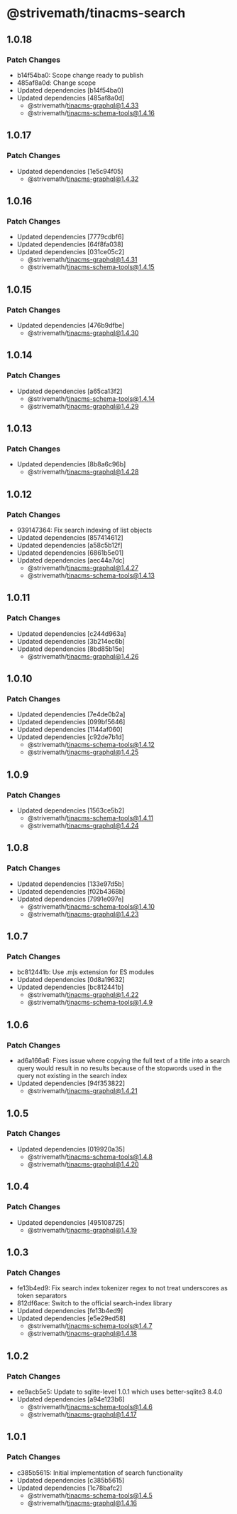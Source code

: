 # @strivemath/tinacms-search

## 1.0.18

### Patch Changes

- b14f54ba0: Scope change ready to publish
- 485af8a0d: Change scope
- Updated dependencies [b14f54ba0]
- Updated dependencies [485af8a0d]
  - @strivemath/tinacms-graphql@1.4.33
  - @strivemath/tinacms-schema-tools@1.4.16

## 1.0.17

### Patch Changes

- Updated dependencies [1e5c94f05]
  - @strivemath/tinacms-graphql@1.4.32

## 1.0.16

### Patch Changes

- Updated dependencies [7779cdbf6]
- Updated dependencies [64f8fa038]
- Updated dependencies [031ce05c2]
  - @strivemath/tinacms-graphql@1.4.31
  - @strivemath/tinacms-schema-tools@1.4.15

## 1.0.15

### Patch Changes

- Updated dependencies [476b9dfbe]
  - @strivemath/tinacms-graphql@1.4.30

## 1.0.14

### Patch Changes

- Updated dependencies [a65ca13f2]
  - @strivemath/tinacms-schema-tools@1.4.14
  - @strivemath/tinacms-graphql@1.4.29

## 1.0.13

### Patch Changes

- Updated dependencies [8b8a6c96b]
  - @strivemath/tinacms-graphql@1.4.28

## 1.0.12

### Patch Changes

- 939147364: Fix search indexing of list objects
- Updated dependencies [857414612]
- Updated dependencies [a58c5b12f]
- Updated dependencies [6861b5e01]
- Updated dependencies [aec44a7dc]
  - @strivemath/tinacms-graphql@1.4.27
  - @strivemath/tinacms-schema-tools@1.4.13

## 1.0.11

### Patch Changes

- Updated dependencies [c244d963a]
- Updated dependencies [3b214ec6b]
- Updated dependencies [8bd85b15e]
  - @strivemath/tinacms-graphql@1.4.26

## 1.0.10

### Patch Changes

- Updated dependencies [7e4de0b2a]
- Updated dependencies [099bf5646]
- Updated dependencies [1144af060]
- Updated dependencies [c92de7b1d]
  - @strivemath/tinacms-schema-tools@1.4.12
  - @strivemath/tinacms-graphql@1.4.25

## 1.0.9

### Patch Changes

- Updated dependencies [1563ce5b2]
  - @strivemath/tinacms-schema-tools@1.4.11
  - @strivemath/tinacms-graphql@1.4.24

## 1.0.8

### Patch Changes

- Updated dependencies [133e97d5b]
- Updated dependencies [f02b4368b]
- Updated dependencies [7991e097e]
  - @strivemath/tinacms-schema-tools@1.4.10
  - @strivemath/tinacms-graphql@1.4.23

## 1.0.7

### Patch Changes

- bc812441b: Use .mjs extension for ES modules
- Updated dependencies [0d8a19632]
- Updated dependencies [bc812441b]
  - @strivemath/tinacms-graphql@1.4.22
  - @strivemath/tinacms-schema-tools@1.4.9

## 1.0.6

### Patch Changes

- ad6a166a6: Fixes issue where copying the full text of a title into a search query would result in no results because of the stopwords used in the query not existing in the search index
- Updated dependencies [94f353822]
  - @strivemath/tinacms-graphql@1.4.21

## 1.0.5

### Patch Changes

- Updated dependencies [019920a35]
  - @strivemath/tinacms-schema-tools@1.4.8
  - @strivemath/tinacms-graphql@1.4.20

## 1.0.4

### Patch Changes

- Updated dependencies [495108725]
  - @strivemath/tinacms-graphql@1.4.19

## 1.0.3

### Patch Changes

- fe13b4ed9: Fix search index tokenizer regex to not treat underscores as token separators
- 812df6ace: Switch to the official search-index library
- Updated dependencies [fe13b4ed9]
- Updated dependencies [e5e29ed58]
  - @strivemath/tinacms-schema-tools@1.4.7
  - @strivemath/tinacms-graphql@1.4.18

## 1.0.2

### Patch Changes

- ee9acb5e5: Update to sqlite-level 1.0.1 which uses better-sqlite3 8.4.0
- Updated dependencies [a94e123b6]
  - @strivemath/tinacms-schema-tools@1.4.6
  - @strivemath/tinacms-graphql@1.4.17

## 1.0.1

### Patch Changes

- c385b5615: Initial implementation of search functionality
- Updated dependencies [c385b5615]
- Updated dependencies [1c78bafc2]
  - @strivemath/tinacms-schema-tools@1.4.5
  - @strivemath/tinacms-graphql@1.4.16
